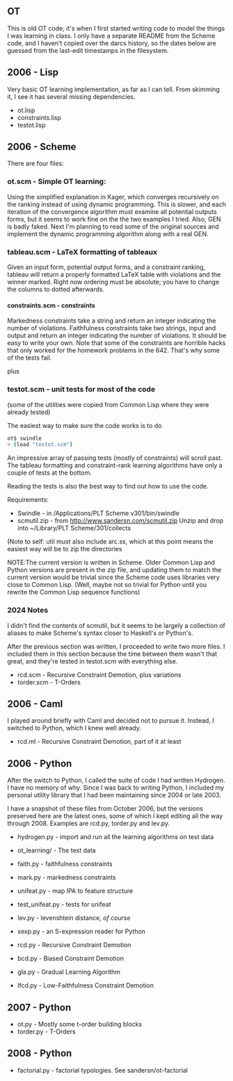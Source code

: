 OT
--

This is old OT code; it's when I first started writing code to model the things I was learning in class. I only have a separate README from the Scheme code, and I haven't copied over the darcs history, so the dates below are guessed from the last-edit timestamps in the filesystem.

## 2006 - Lisp

Very basic OT learning implementation, as far as I can tell. From skimming it, I see it has several missing dependencies.

- ot.lisp
- constraints.lisp
- testot.lisp

## 2006 - Scheme
There are four files:

### ot.scm - Simple OT learning:
  Using the simplified explanation in Kager, which converges
  recursively on the ranking instead of using dynamic
  programming. This is slower, and each iteration of the convergence
  algorithm must examine all potential outputs forms, but it seems to
  work fine on the the two examples I tried.
  Also, GEN is badly faked. Next I'm planning to read some of the original
  sources and implement the dynamic programming algorithm along with a
  real GEN.
### tableau.scm - LaTeX formatting of tableaux
  Given an input form, potential output forms, and a constraint
  ranking, tableau will return a properly formatted LaTeX table with
  violations and the winner marked. Right now ordering must be
  absolute; you have to change the columns to dotted afterwards.
#### constraints.scm - constraints
  Markedness constraints take a string and return an integer
    indicating the number of violations.
  Faithfulness constraints take two strings, input and output and
    return an integer indicating the number of violations.
  It should be easy to write your own. Note that some of the
  constraints are horrible hacks that only worked for the homework
  problems in the 642. That's why some of the tests fail.

plus
### testot.scm - unit tests for most of the code 
(some of the utilities were copied from Common Lisp where they were already tested)

The easiest way to make sure the code works is to do

```sh
ot$ swindle
> (load "testot.scm")
```

An impressive array of passing tests (mostly of constraints) will scroll
past. The tableau formatting and constraint-rank learning algorithms
have only a couple of tests at the bottom.

Reading the tests is also the best way to find out how to use the code.

Requirements:
- Swindle - in /Applications/PLT Scheme v301/bin/swindle
- scmutil.zip - from http://www.sandersn.com/scmutil.zip
              Unzip and drop into ~/Library/PLT Scheme/301/collects

(Note to self: util must also include arc.ss, which at this point
means the easiest way will be to zip the directories

NOTE:The current version is written in Scheme. Older Common Lisp and
Python versions are present in the zip file, and updating them to
match the current version would be trivial since the Scheme code uses
libraries very close to
Common Lisp. (Well, maybe not so trivial for Python until you rewrite
the Common Lisp sequence functions)

### 2024 Notes

I didn't find the contents of scmutil, but it seems to be largely a collection of aliases to make Scheme's syntax closer to Haskell's or Python's.

After the previous section was written, I proceeded to write two more files. I included them in this section because the time between them wasn't that great, and they're tested in testot.scm with everything else.

- rcd.scm - Recursive Constraint Demotion, plus variations
- torder.scm - T-Orders

## 2006 - Caml

I played around briefly with Caml and decided not to pursue it. Instead, I switched to Python, which I knew well already.

- rcd.ml - Recursive Constraint Demotion, part of it at least

## 2006 - Python

After the switch to Python, I called the suite of code I had written Hydrogen. I have no memory of why. Since I was back to writing Python, I included my personal utility library that I had been maintaining since 2004 or late 2003.

I have a snapshot of these files from October 2006, but the versions preserved here are the latest ones, some of which I kept editing all the way through 2008. Examples are rcd.py, torder.py and lev.py.

- hydrogen.py - import and run all the learning algorithms on test data
- ot_learning/ - The test data
- faith.py - faithfulness constraints
- mark.py - markedness constraints
- unifeat.py - map IPA to feature structure
- test_unifeat.py - tests for unifeat
- lev.py - levenshtein distance, *of course*
- sexp.py - an S-expression reader for Python

- rcd.py - Recursive Constraint Demotion
- bcd.py - Biased Constraint Demotion
- gla.py - Gradual Learning Algorithm
- lfcd.py - Low-Faithfulness Constraint Demotion

## 2007 - Python

- ot.py - Mostly some t-order building blocks
- torder.py - T-Orders

## 2008 - Python

- factorial.py - factorial typologies. See sandersn/ot-factorial